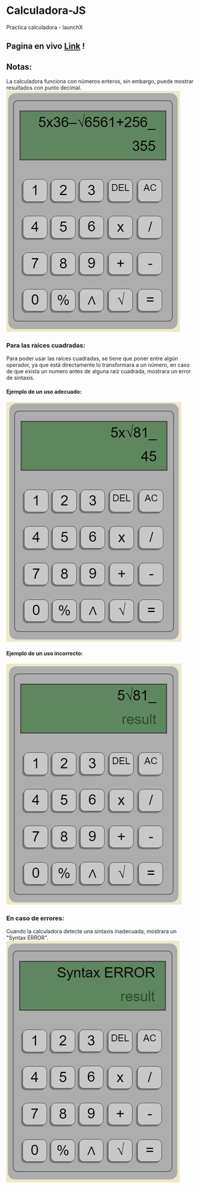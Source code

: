 # Calculadora-JS
Practica calculadora - launchX
## Pagina en vivo [Link](https://david-hernandezm.github.io/Calculadora-JS/) !
## Notas:
La calculadora funciona con números enteros, sin embargo, puede mostrar resultados con punto decimal.
![caculadora-ejemplo](./images/calculadora-ejemplo.jpg)
### Para las raíces cuadradas:
Para poder usar las raíces cuadradas, se tiene que poner entre algún operador, ya que está directamente lo transformara a un número, en caso de que exista un numero antes de alguna raíz cuadrada, mostrara un error de sintaxis.
#### Ejemplo de un uso adecuado:
![caculadora-ejemplo-correcto](./images/raiz_cuadrada_forma_correcta.jpg)
#### Ejemplo de un uso incorrecto:
![caculadora-ejemplo-correcto](./images/raiz_cuadrada_forma_incorrecta.jpg)
### En caso de errores:
Cuando la calculadora detecte una sintaxis inadecuada, mostrara un "Syntax ERROR".
![caculadora-ejemplo-correcto](./images/sintax_error.jpg)
